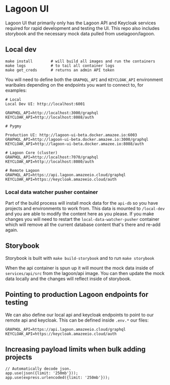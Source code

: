 # Lagoon UI 

Lagoon UI that primarily only has the Lagoon API and Keycloak services required for rapid development and testing the UI. This repo also includes storybook and the necessary mock data pulled from uselagoon/lagoon.

## Local dev

```
make install        # will build all images and run the containers 
make logs           # to tail all container logs
make get_creds      # returns an admin API token
```

You will need to define both the `GRAPHQL_API` and `KEYCLOAK_API` environment waribales depending on the endpoints you want to connect to, for examples:

```
# Local
Local Dev UI: http://localhost:6001

GRAPHQL_API=http://localhost:3000/graphql
KEYCLOAK_API=http://localhost:8088/auth

# Pygmy

Production UI: http://lagoon-ui-beta.docker.amazee.io:6003
GRAPHQL_API=http://lagoon-ui-beta.docker.amazee.io:3000/graphql
KEYCLOAK_API=http://lagoon-ui-beta.docker.amazee.io:8088/auth

# Lagoon Core (cluster)
GRAPHQL_API=http://localhost:7070/graphql
KEYCLOAK_API=http://localhost:8080/auth

# Remote Lagoon
GRAPHQL_API=https://api.lagoon.amazeeio.cloud/graphql
KEYCLOAK_API=https://keycloak.amazeeio.cloud/auth
```

### Local data watcher pusher container
Part of the build process will install mock data for the `api-db` so you have projects and environments to work from. This data is mounted to `/local-dev` and you are able to modify the content here as you please. If you make changes you will need to restart the `local-data-watcher-pusher` container which will remove all the current database content that's there and re-add again.

## Storybook

Storybook is built with `make build-storybook` and to run `make storybook`

When the api container is spun up it will mount the mock data inside of `services/api/src` from the lagoon/api image. You can then update the mock data locally and the changes will reflect inside of storybook.

## Pointing to production Lagoon endpoints for testing

We can also define our local api and keycloak endpoints to point to our remote api and keycloak. This can be defined inside `.env.*` our files:

```
GRAPHQL_API=https://api.lagoon.amazeeio.cloud/graphql
KEYCLOAK_API=https://keycloak.amazeeio.cloud/auth
```

## Increasing payload limits when bulk adding projects

```
// Automatically decode json.
app.use(json({limit: '250mb'}));
app.use(express.urlencoded({limit: '250mb'}));
```
